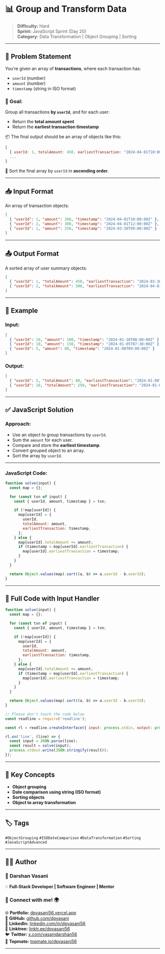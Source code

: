 # 📊 Group and Transform Data

> **Difficulty:** Hard  
> **Sprint:** JavaScript Sprint (Day 20)  
> **Category:** Data Transformation | Object Grouping | Sorting

---

## 🧩 Problem Statement

You're given an array of **transactions**, where each transaction has:

- `userId` (number)
- `amount` (number)
- `timestamp` (string in ISO format)

### 🎯 Goal:

Group all transactions **by `userId`**, and for each user:

- Return the **total amount spent**
- Return the **earliest transaction timestamp**

📦 The final output should be an array of objects like this:

```js
[
  { userId: 1, totalAmount: 450, earliestTransaction: "2024-04-01T10:00:00Z" },
  ...
]
```

🔢 Sort the final array by `userId` in **ascending order**.

---

## 📥 Input Format

An array of transaction objects:

```json
[
  { "userId": 1, "amount": 200, "timestamp": "2024-04-01T10:00:00Z" },
  { "userId": 2, "amount": 300, "timestamp": "2024-04-01T12:00:00Z" },
  { "userId": 1, "amount": 250, "timestamp": "2024-03-30T09:00:00Z" }
]
```

---

## 📤 Output Format

A sorted array of user summary objects:

```json
[
  { "userId": 1, "totalAmount": 450, "earliestTransaction": "2024-03-30T09:00:00Z" },
  { "userId": 2, "totalAmount": 300, "earliestTransaction": "2024-04-01T12:00:00Z" }
]
```

---

## 🧪 Example

### Input:

```json
[
  { "userId": 10, "amount": 100, "timestamp": "2024-01-10T08:00:00Z" },
  { "userId": 10, "amount": 150, "timestamp": "2024-01-05T07:30:00Z" },
  { "userId": 5, "amount": 80, "timestamp": "2024-01-08T09:00:00Z" }
]
```

### Output:

```json
[
  { "userId": 5, "totalAmount": 80, "earliestTransaction": "2024-01-08T09:00:00Z" },
  { "userId": 10, "totalAmount": 250, "earliestTransaction": "2024-01-05T07:30:00Z" }
]
```

---

## ✅ JavaScript Solution

### Approach:

- Use an object to group transactions by `userId`.
- Sum the `amount` for each user.
- Compare and store the **earliest timestamp**.
- Convert grouped object to an array.
- Sort the array by `userId`.

---

### JavaScript Code:

```js
function solve(input) {
  const map = {};

  for (const txn of input) {
    const { userId, amount, timestamp } = txn;

    if (!map[userId]) {
      map[userId] = {
        userId,
        totalAmount: amount,
        earliestTransaction: timestamp,
      };
    } else {
      map[userId].totalAmount += amount;
      if (timestamp < map[userId].earliestTransaction) {
        map[userId].earliestTransaction = timestamp;
      }
    }
  }

  return Object.values(map).sort((a, b) => a.userId - b.userId);
}
```

---

## 🧾 Full Code with Input Handler

```js
function solve(input) {
  const map = {};

  for (const txn of input) {
    const { userId, amount, timestamp } = txn;

    if (!map[userId]) {
      map[userId] = {
        userId,
        totalAmount: amount,
        earliestTransaction: timestamp,
      };
    } else {
      map[userId].totalAmount += amount;
      if (timestamp < map[userId].earliestTransaction) {
        map[userId].earliestTransaction = timestamp;
      }
    }
  }

  return Object.values(map).sort((a, b) => a.userId - b.userId);
}

// Please don't touch the code below
const readline = require('readline');

const rl = readline.createInterface({ input: process.stdin, output: process.stdout });

rl.on('line', (line) => {
  const input = JSON.parse(line);
  const result = solve(input);
  process.stdout.write(JSON.stringify(result));
});
```

---

## 🧠 Key Concepts

- **Object grouping**
- **Date comparison using string (ISO format)**
- **Sorting objects**
- **Object to array transformation**

---

## 🏷️ Tags

`#ObjectGrouping` `#ISODateComparison` `#DataTransformation` `#Sorting` `#JavaScriptAdvanced`

---

## 👨‍💻 Author

### 🚀 **Darshan Vasani**  
💡 **Full-Stack Developer | Software Engineer | Mentor**

### 🔗 Connect with me! 🌍  
🌐 **Portfolio:** [dpvasani56.vercel.app](https://dpvasani56.vercel.app/)  
🐙 **GitHub:** [github.com/dpvasani](https://github.com/dpvasani)  
💼 **LinkedIn:** [linkedin.com/in/dpvasani56](https://linkedin.com/in/dpvasani56/)  
🌳 **Linktree:** [linktr.ee/dpvasani56](https://linktr.ee/dpvasani56)  
🐦 **Twitter:** [x.com/vasanidarshan56](https://x.com/vasanidarshan56)  
📢 **Topmate:** [topmate.io/dpvasani56](https://topmate.io/dpvasani56)

---


